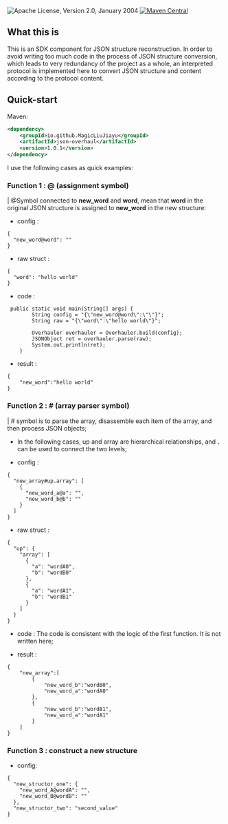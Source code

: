 ![Apache License, Version 2.0, January 2004](https://img.shields.io/github/license/apache/maven.svg?label=License)
[![Maven Central](https://img.shields.io/maven-central/v/org.apache.maven/apache-maven.svg?label=Maven%20Central)](https://search.maven.org/artifact/org.apache.maven/apache-maven)
## What this is

This is an SDK component for JSON structure reconstruction. In order to avoid writing too much code in the process of JSON structure conversion, which leads to very redundancy of the project as a whole, an interpreted protocol is implemented here to convert JSON structure and content according to the protocol content.

## Quick-start
Maven:

```xml
<dependency>
    <groupId>io.github.MagicLiuJiayu</groupId>
    <artifactId>json-overhaul</artifactId>
    <version>1.0.1</version>
</dependency>
```

I use the following cases as quick examples:
### Function 1 : @ (assignment symbol)
| @Symbol connected to **new_word** and **word**, mean that **word** in the original JSON structure is assigned to **new_word** in the new structure:

* config :

```config
{
  "new_word@word": ""
}
```
* raw struct :

```raw
{
  "word": "hello world"
}
```

* code :

```
 public static void main(String[] args) {
        String config = "{\"new_word@word\":\"\"}";
        String raw = "{\"word\":\"hello world\"}";

        Overhauler overhauler = Overhauler.build(config);
        JSONObject ret = overhauler.parse(raw);
        System.out.println(ret);
    }
```
* result :

```
{
    "new_word":"hello world"
}
```

### Function 2 : # (array parser symbol)
| # symbol is to parse the array, disassemble each item of the array, and then process JSON objects;

* In the following cases, up and array are hierarchical relationships, and **.** can be used to connect the two levels;

* config :

```
{
  "new_array#up.array": [
    {
      "new_word_a@a": "",
      "new_word_b@b": ""
    }
  ]
}
```

* raw struct :

```
{
  "up": {
    "array": [
      {
        "a": "wordA0",
        "b": "wordB0"
      },
      {
        "a": "wordA1",
        "b": "wordB1"
      }
    ]
  }
}
```

* code : The code is consistent with the logic of the first function. It is not written here;

* result :

```
{
    "new_array":[
        {
            "new_word_b":"wordB0",
            "new_word_a":"wordA0"
        },
        {
            "new_word_b":"wordB1",
            "new_word_a":"wordA1"
        }
    ]
}
```

### Function 3 : construct a new structure

* config:

```
{
  "new_structor_one": {
    "new_word_A@wordA": "",
    "new_word_B@wordB": ""
  },
  "new_structor_two": "second_value"
}
```